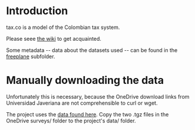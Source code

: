 # Introduction

tax.co is a model of the Colombian tax system.

Please seee [the wiki](https://github.com/JeffreyBenjaminBrown/tax.co/wiki) to get acquainted.

Some metadata -- data about the datasets used -- can be found in the [freeplane](freeplane) subfolder.


# Manually downloading the data

Unfortunately this is necessary, because the OneDrive download links from Universidad Javeriana are not comprehensible to curl or wget.

The project uses the [data found here](https://livejaverianaedu-my.sharepoint.com/:f:/g/personal/brown-j_javeriana_edu_co/Ev-W6b6TILRCk8oApROTz1YBvUQNX_HcsaAacj2xpwAIXQ). Copy the two .tgz files in the OneDrive surveys/ folder to the project's data/ folder.
